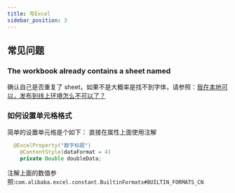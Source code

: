 ```yaml
---
title: 写Excel
sidebar_position: 3
---
```


## 常见问题

### The workbook already contains a sheet named

确认自己是否重复了
sheet，如果不是大概率是找不到字体，请参照：[我在本地可以，发布到线上环境怎么不可以了？](/qa/#%E6%88%91%E5%9C%A8%E6%9C%AC%E5%9C%B0%E5%8F%AF%E4%BB%A5%E5%8F%91%E5%B8%83%E5%88%B0%E7%BA%BF%E4%B8%8A%E7%8E%AF%E5%A2%83%E6%80%8E%E4%B9%88%E4%B8%8D%E5%8F%AF%E4%BB%A5%E4%BA%86)

### 如何设置单元格格式

简单的设置单元格是个如下： 直接在属性上面使用注解

```java
  @ExcelProperty("数字标题")
    @ContentStyle(dataFormat = 4)
    private Double doubleData;
```

注解上面的数值参照:`com.alibaba.excel.constant.BuiltinFormats#BUILTIN_FORMATS_CN`
